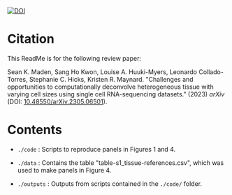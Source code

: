[![DOI](https://zenodo.org/badge/543282025.svg)](https://zenodo.org/doi/10.5281/zenodo.10085496)

# Citation

This ReadMe is for the following review paper:

Sean K. Maden, Sang Ho Kwon, Louise A. Huuki-Myers, Leonardo Collado-Torres, Stephanie C. Hicks, Kristen R. Maynard. "Challenges and opportunities to computationally deconvolve heterogeneous tissue with varying cell sizes using single cell RNA-sequencing datasets." (2023) _arXiv_ (DOI: [10.48550/arXiv.2305.06501](https://doi.org/10.48550/arXiv.2305.06501)).

# Contents

* `./code` : Scripts to reproduce panels in Figures 1 and 4.

* `./data` : Contains the table "table-s1_tissue-references.csv", which was used to make panels in Figure 4.

* `./outputs` : Outputs from scripts contained in the `./code/` folder.

